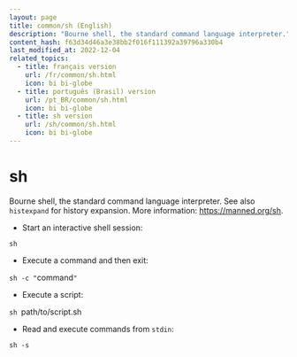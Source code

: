 ```yaml
---
layout: page
title: common/sh (English)
description: "Bourne shell, the standard command language interpreter."
content_hash: f63d34d46a3e38bb2f016f111392a39796a330b4
last_modified_at: 2022-12-04
related_topics:
  - title: français version
    url: /fr/common/sh.html
    icon: bi bi-globe
  - title: português (Brasil) version
    url: /pt_BR/common/sh.html
    icon: bi bi-globe
  - title: sh version
    url: /sh/common/sh.html
    icon: bi bi-globe
---
```

# sh

Bourne shell, the standard command language interpreter.
See also `histexpand` for history expansion.
More information: <https://manned.org/sh>.

- Start an interactive shell session:

`sh`

- Execute a command and then exit:

`sh -c "`<span class="tldr-var badge badge-pill bg-dark-lm bg-white-dm text-white-lm text-dark-dm font-weight-bold">command</span>`"`

- Execute a script:

`sh `<span class="tldr-var badge badge-pill bg-dark-lm bg-white-dm text-white-lm text-dark-dm font-weight-bold">path/to/script.sh</span>

- Read and execute commands from `stdin`:

`sh -s`

